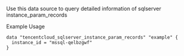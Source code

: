 Use this data source to query detailed information of sqlserver instance_param_records

Example Usage

```hcl
data "tencentcloud_sqlserver_instance_param_records" "example" {
  instance_id = "mssql-qelbzgwf"
}
```